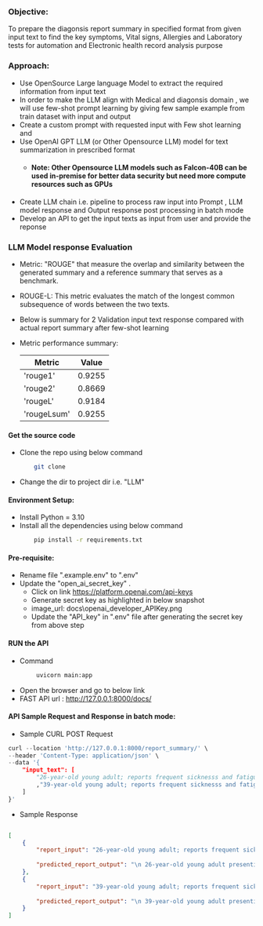 ### Objective: 
To prepare the diagonsis report summary in specified format from given input text to find the key symptoms, Vital signs, Allergies and Laboratory tests for automation and Electronic health record analysis purpose

### Approach:
- Use OpenSource Large language Model to extract the required information from input text 
- In order to make the LLM align with Medical and diagonsis domain , we will use few-shot prompt learning by giving few sample example from train dataset with input and output
- Create a custom prompt with requested input with Few shot learning and 
- Use OpenAI GPT LLM (or Other Opensource LLM) model for text summarization in prescribed format 
    - #### Note: Other Opensource LLM models such as Falcon-40B can be used in-premise for better data security but need more compute resources such as GPUs
- Create LLM chain i.e. pipeline to process raw input into Prompt , LLM model response and Output response post processing in batch mode
- Develop an API to get the input texts as input from user and provide the reponse 

### LLM Model response Evaluation 
- Metric: "ROUGE" that measure the overlap and similarity between the generated summary and a reference summary that serves as a benchmark.
- ROUGE-L: This metric evaluates the match of the longest common subsequence of words between the two texts.
- Below is summary for 2 Validation input text response compared with actual report summary after few-shot learning
- Metric performance summary:

    |    Metric    |   Value    |
    |-----------|---------|
    | 'rouge1' | 0.9255 |
    | 'rouge2' | 0.8669 |
    | 'rougeL' | 0.9184 |
    | 'rougeLsum' | 0.9255 |





#### Get the source code 
- Clone the repo using below command
    ```bash 
        git clone 
    ```
- Change the dir to project dir i.e. "LLM"

#### Environment Setup:
- Install Python = 3.10
- Install all the dependencies using below command
    ```bash
        pip install -r requirements.txt
    ```

#### Pre-requisite:
- Rename file ".example.env" to ".env"
- Update the "open_ai_secret_key" .
    - Click on link https://platform.openai.com/api-keys
    - Generate secret key as highlighted in below snapshot
    - image_url: docs\openai_developer_APIKey.png
    - Update the "API_key" in ".env" file after generating the secret key from above step



#### RUN the API
- Command
```python 
        uvicorn main:app 
```
- Open the browser and go to below link
- FAST API url : http://127.0.0.1:8000/docs/


#### API Sample Request and Response in batch mode:

- Sample CURL POST Request
```python
curl --location 'http://127.0.0.1:8000/report_summary/' \
--header 'Content-Type: application/json' \
--data '{
    "input_text": [
        "26-year-old young adult; reports frequent sicknesss and fatigue with breathing issue. cholestrol levels are 65-85; platellates are below 45 mu/l. Chest CT scans are indicating mid stage lung cancers and pneumonia. Suggested high dose antibioticss to monitor oxygen levels and schedule a follow-up for surgery."
        ,"39-year-old young adult; reports frequent sicknesss and fatigue with breathing issue. cholestrol levels are 65-85; platellates are below 45 mu/l. Chest CT scans are indicating mid stage lung cancers and pneumonia. Suggested high dose antibioticss to monitor oxygen levels and schedule a follow-up for surgery."
    ]
}'

```
- Sample Response

```json

[
    {
        "report_input": "26-year-old young adult; reports frequent sicknesss and fatigue with breathing issue. cholestrol levels are 65-85; platellates are below 45 mu/l. Chest CT scans are indicating mid stage lung cancers and pneumonia. Suggested high dose antibioticss to monitor oxygen levels and schedule a follow-up for surgery.",
        
        "predicted_report_output": "\n 26-year-old young adult presenting with frequent sickness and fatigue with breathing issues.\nVital signs within normal ranges.\nAllergies: None reported.\nImmunizations up to date.\nLaboratory tests indicate cholesterol levels between 65-85 and platellates below 45 mu/l.\nChest CT scans indicate mid stage lung cancer and pneumonia.\nNo remarkable findings in the cardiovascular and respiratory system examination.\nGastrointestinal and neurological examinations show no abnormalities.\nSuggests high dose antibiotics to monitor oxygen levels and schedule a follow-up for surgery."
    },
    {
        "report_input": "39-year-old young adult; reports frequent sicknesss and fatigue with breathing issue. cholestrol levels are 65-85; platellates are below 45 mu/l. Chest CT scans are indicating mid stage lung cancers and pneumonia. Suggested high dose antibioticss to monitor oxygen levels and schedule a follow-up for surgery.",
        
        "predicted_report_output": "\n 39-year-old young adult presenting with frequent sickness and fatigue with breathing issues.\nVital signs within normal ranges.\nAllergies: None reported.\nImmunizations up to date.\nLaboratory tests indicate cholesterol levels between 65-85 and platelet count below 45 mu/l.\nChest CT scans indicate mid stage lung cancer and pneumonia.\nNo remarkable findings in the cardiovascular and respiratory system examination.\nGastrointestinal and neurological examinations show no abnormalities.\nSuggests high dose antibiotics to monitor oxygen levels and schedule a follow-up for surgery."
    }
]

```